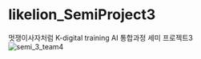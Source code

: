 # likelion_SemiProject3
멋쟁이사자처럼 K-digital training AI 통합과정 세미 프로젝트3
<br>![semi_3_team4](https://user-images.githubusercontent.com/72117814/105571944-602def00-5d97-11eb-9198-cdeb1e74c65e.PNG)
